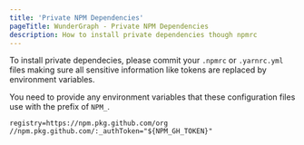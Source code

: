 ```yaml
---
title: 'Private NPM Dependencies'
pageTitle: WunderGraph - Private NPM Dependencies
description: How to install private dependencies though npmrc
---
```


To install private dependecies, please commit your `.npmrc` or `.yarnrc.yml` files making sure all sensitive information like tokens are replaced by environment variables.

You need to provide any environment variables that these configuration files use with the prefix of `NPM_`.

```text {% filename=".npmrc" %}
registry=https://npm.pkg.github.com/org
//npm.pkg.github.com/:_authToken="${NPM_GH_TOKEN}"
```
